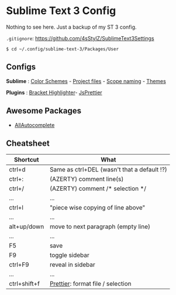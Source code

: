# Sublime Text 3 Config

Nothing to see here. Just a backup of my ST 3 config.

`.gitignore`: https://github.com/4sStylZ/SublimeText3Settings


```
$ cd ~/.config/sublime-text-3/Packages/User
```

## Configs

**Sublime** : 
[Color Schemes](https://www.sublimetext.com/docs/3/color_schemes.html) -
[Project files](https://www.sublimetext.com/docs/3/projects.html) -
[Scope naming](https://www.sublimetext.com/docs/3/scope_naming.html) -
[Themes](https://www.sublimetext.com/docs/3/themes.html)

**Plugins** : 
[Bracket Highlighter](http://facelessuser.github.io/BracketHighlighter/usage/)- 
[JsPrettier](https://www.npmjs.com/package/sublime-js-prettier#settings)



## Awesome Packages

* [AllAutocomplete](https://github.com/alienhard/SublimeAllAutocomplete)


## Cheatsheet

Shortcut  | What
--------  | ----
ctrl+d    | Same as ctrl+DEL (wasn't that a default !?)
ctrl+:    | (AZERTY)  comment line(s)
ctrl+/    | (AZERTY)  comment /* selection */
...       | ...
ctrl+l    | "piece wise copying of line above"
...       | ...
alt+up/down | move to next paragraph (empty line)
...       | ...
F5        | save
F9        | toggle sidebar
ctrl+F9   | reveal in sidebar
...       | ...
ctrl+shift+f | [Prettier](https://github.com/jonlabelle/SublimeJsPrettier): format file / selection



